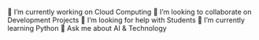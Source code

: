 🔭 I’m currently working on Cloud Computing
👯 I’m looking to collaborate on Development Projects
🤝 I’m looking for help with Students
🌱 I’m currently learning Python
💬 Ask me about AI & Technology
